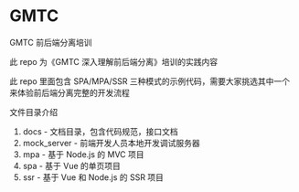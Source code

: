 # GMTC
GMTC 前后端分离培训

此 repo 为《GMTC 深入理解前后端分离》培训的实践内容

此 repo 里面包含 SPA/MPA/SSR 三种模式的示例代码，需要大家挑选其中一个来体验前后端分离完整的开发流程

文件目录介绍

1. docs - 文档目录，包含代码规范，接口文档
2. mock_server - 前端开发人员本地开发调试服务器
3. mpa - 基于 Node.js 的 MVC 项目
4. spa - 基于 Vue 的单页项目
5. ssr - 基于 Vue 和 Node.js 的 SSR 项目

##

